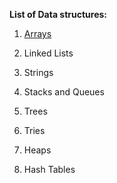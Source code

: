 <b>List of Data structures: </b>

1. [Arrays](/docs/Arrays.md)
 
2. Linked Lists

3. Strings

4. Stacks and Queues

5. Trees

6. Tries

7. Heaps

8. Hash Tables


